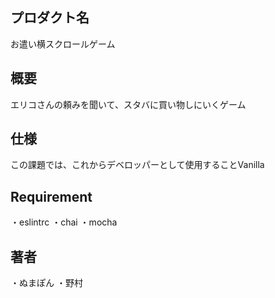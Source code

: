 ## プロダクト名
お遣い横スクロールゲーム

## 概要
エリコさんの頼みを聞いて、スタバに買い物しにいくゲーム


## 仕様

この課題では、これからデベロッパーとして使用することVanilla 


## Requirement
・eslintrc
・chai
・mocha


## 著者
・ぬまぽん
・野村


